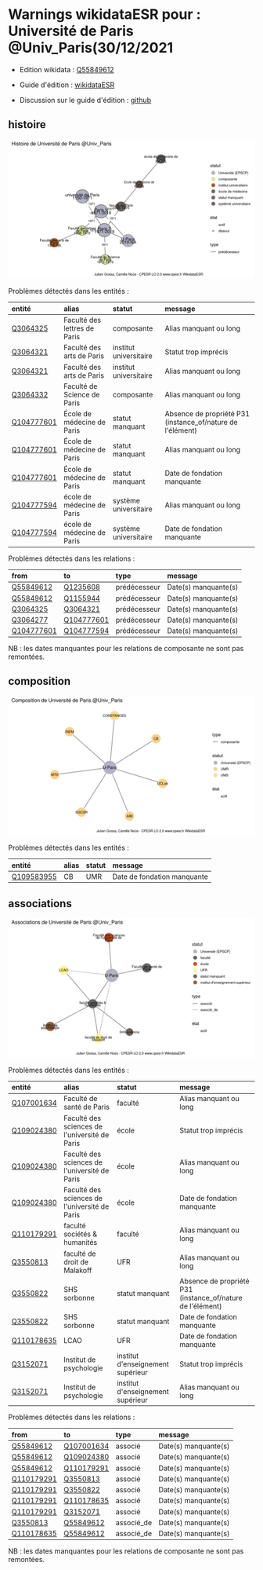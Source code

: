Warnings wikidataESR pour : Université de Paris @Univ_Paris(30/12/2021
================

- Edition wikidata : [Q55849612](https://www.wikidata.org/wiki/Q55849612)
- Guide d'édition : [wikidataESR](https://github.com/cpesr/wikidataESR/)

- Discussion sur le guide d'édition : [github](https://github.com/cpesr/wikidataESR/issues)



## histoire 

![Graphique non généré](Q55849612-histoire.png) 

Problèmes détectés dans les entités :

|entité                                                 |alias                        |statut                 |message                                                    |
|:------------------------------------------------------|:----------------------------|:----------------------|:----------------------------------------------------------|
|[Q3064325](https://www.wikidata.org/wiki/Q3064325)     |Faculté des lettres de Paris |composante             |Alias manquant ou long                                     |
|[Q3064321](https://www.wikidata.org/wiki/Q3064321)     |Faculté des arts de Paris    |institut universitaire |Statut trop imprécis                                       |
|[Q3064321](https://www.wikidata.org/wiki/Q3064321)     |Faculté des arts de Paris    |institut universitaire |Alias manquant ou long                                     |
|[Q3064332](https://www.wikidata.org/wiki/Q3064332)     |Faculté de Science de Paris  |composante             |Alias manquant ou long                                     |
|[Q104777601](https://www.wikidata.org/wiki/Q104777601) |École de médecine de Paris   |statut manquant        |Absence de propriété P31 (instance_of/nature de l'élément) |
|[Q104777601](https://www.wikidata.org/wiki/Q104777601) |École de médecine de Paris   |statut manquant        |Alias manquant ou long                                     |
|[Q104777601](https://www.wikidata.org/wiki/Q104777601) |École de médecine de Paris   |statut manquant        |Date de fondation manquante                                |
|[Q104777594](https://www.wikidata.org/wiki/Q104777594) |école de médecine de Paris   |système universitaire  |Alias manquant ou long                                     |
|[Q104777594](https://www.wikidata.org/wiki/Q104777594) |école de médecine de Paris   |système universitaire  |Date de fondation manquante                                |

Problèmes détectés dans les relations :

|from                                                   |to                                                     |type         |message              |
|:------------------------------------------------------|:------------------------------------------------------|:------------|:--------------------|
|[Q55849612](https://www.wikidata.org/wiki/Q55849612)   |[Q1235608](https://www.wikidata.org/wiki/Q1235608)     |prédécesseur |Date(s) manquante(s) |
|[Q55849612](https://www.wikidata.org/wiki/Q55849612)   |[Q1155944](https://www.wikidata.org/wiki/Q1155944)     |prédécesseur |Date(s) manquante(s) |
|[Q3064325](https://www.wikidata.org/wiki/Q3064325)     |[Q3064321](https://www.wikidata.org/wiki/Q3064321)     |prédécesseur |Date(s) manquante(s) |
|[Q3064277](https://www.wikidata.org/wiki/Q3064277)     |[Q104777601](https://www.wikidata.org/wiki/Q104777601) |prédécesseur |Date(s) manquante(s) |
|[Q104777601](https://www.wikidata.org/wiki/Q104777601) |[Q104777594](https://www.wikidata.org/wiki/Q104777594) |prédécesseur |Date(s) manquante(s) |

NB : les dates manquantes pour les relations de composante ne sont pas remontées. 



## composition 

![Graphique non généré](Q55849612-composition.png) 

Problèmes détectés dans les entités :

|entité                                                 |alias |statut |message                     |
|:------------------------------------------------------|:-----|:------|:---------------------------|
|[Q109583955](https://www.wikidata.org/wiki/Q109583955) |CB    |UMR    |Date de fondation manquante |

 



## associations 

![Graphique non généré](Q55849612-associations.png) 

Problèmes détectés dans les entités :

|entité                                                 |alias                                         |statut                            |message                                                    |
|:------------------------------------------------------|:---------------------------------------------|:---------------------------------|:----------------------------------------------------------|
|[Q107001634](https://www.wikidata.org/wiki/Q107001634) |Faculté de santé de Paris                     |faculté                           |Alias manquant ou long                                     |
|[Q109024380](https://www.wikidata.org/wiki/Q109024380) |Faculté des sciences de l'université de Paris |école                             |Statut trop imprécis                                       |
|[Q109024380](https://www.wikidata.org/wiki/Q109024380) |Faculté des sciences de l'université de Paris |école                             |Alias manquant ou long                                     |
|[Q109024380](https://www.wikidata.org/wiki/Q109024380) |Faculté des sciences de l'université de Paris |école                             |Date de fondation manquante                                |
|[Q110179291](https://www.wikidata.org/wiki/Q110179291) |faculté sociétés & humanités                  |faculté                           |Alias manquant ou long                                     |
|[Q3550813](https://www.wikidata.org/wiki/Q3550813)     |faculté de droit de Malakoff                  |UFR                               |Alias manquant ou long                                     |
|[Q3550822](https://www.wikidata.org/wiki/Q3550822)     |SHS sorbonne                                  |statut manquant                   |Absence de propriété P31 (instance_of/nature de l'élément) |
|[Q3550822](https://www.wikidata.org/wiki/Q3550822)     |SHS sorbonne                                  |statut manquant                   |Date de fondation manquante                                |
|[Q110178635](https://www.wikidata.org/wiki/Q110178635) |LCAO                                          |UFR                               |Date de fondation manquante                                |
|[Q3152071](https://www.wikidata.org/wiki/Q3152071)     |Institut de psychologie                       |institut d'enseignement supérieur |Statut trop imprécis                                       |
|[Q3152071](https://www.wikidata.org/wiki/Q3152071)     |Institut de psychologie                       |institut d'enseignement supérieur |Alias manquant ou long                                     |

Problèmes détectés dans les relations :

|from                                                   |to                                                     |type       |message              |
|:------------------------------------------------------|:------------------------------------------------------|:----------|:--------------------|
|[Q55849612](https://www.wikidata.org/wiki/Q55849612)   |[Q107001634](https://www.wikidata.org/wiki/Q107001634) |associé    |Date(s) manquante(s) |
|[Q55849612](https://www.wikidata.org/wiki/Q55849612)   |[Q109024380](https://www.wikidata.org/wiki/Q109024380) |associé    |Date(s) manquante(s) |
|[Q55849612](https://www.wikidata.org/wiki/Q55849612)   |[Q110179291](https://www.wikidata.org/wiki/Q110179291) |associé    |Date(s) manquante(s) |
|[Q110179291](https://www.wikidata.org/wiki/Q110179291) |[Q3550813](https://www.wikidata.org/wiki/Q3550813)     |associé    |Date(s) manquante(s) |
|[Q110179291](https://www.wikidata.org/wiki/Q110179291) |[Q3550822](https://www.wikidata.org/wiki/Q3550822)     |associé    |Date(s) manquante(s) |
|[Q110179291](https://www.wikidata.org/wiki/Q110179291) |[Q110178635](https://www.wikidata.org/wiki/Q110178635) |associé    |Date(s) manquante(s) |
|[Q110179291](https://www.wikidata.org/wiki/Q110179291) |[Q3152071](https://www.wikidata.org/wiki/Q3152071)     |associé    |Date(s) manquante(s) |
|[Q3550813](https://www.wikidata.org/wiki/Q3550813)     |[Q55849612](https://www.wikidata.org/wiki/Q55849612)   |associé_de |Date(s) manquante(s) |
|[Q110178635](https://www.wikidata.org/wiki/Q110178635) |[Q55849612](https://www.wikidata.org/wiki/Q55849612)   |associé_de |Date(s) manquante(s) |

NB : les dates manquantes pour les relations de composante ne sont pas remontées. 

